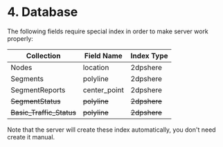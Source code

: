 # 4. Database

The following fields require special index in order to make server work properly:

|Collection|Field Name|Index Type|
|-|-|-|
|Nodes|location|2dpshere|
|Segments|polyline|2dpshere|
|SegmentReports|center_point|2dpshere|
|~~SegmentStatus~~|~~polyline~~|~~2dpshere~~|
|~~Basic_Traffic_Status~~|~~polyline~~|~~2dpshere~~|

Note that the server will create these index automatically, you don't need create it manual.
